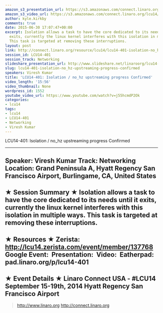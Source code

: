 ```yaml
---
amazon_s3_presentation_url: https://s3.amazonaws.com/connect.linaro.org/hkg15/Videos/09-18-Thursday/LCU14-401.pdf
amazon_s3_video_url: https://s3.amazonaws.com/connect.linaro.org/lcu14/videos/09-18-Thursday/LCU14-401-+Isolation+-+no_hz+upstreaming+progress+Confirmed.mp4
author: kyle.kirkby
comments: true
date: 2015-06-30 17:07:47+00:00
excerpt: Isolation allows a task to have the core dedicated to its needs until it
  exits, currently the linux kernel interferes with this isolation in multiple ways.
  This task is targeted at removing these interruptions.
layout: post
link: http://connect.linaro.org/resource/lcu14/lcu14-401-isolation-no_hz-upstreaming-progress-confirmed/
session_id: LCU14-401
session_track: Networking
slideshare_presentation_url: http://www.slideshare.net/linaroorg/lcu14-401-isolation-no-hz-upstreaming-progress
slug: lcu14-401-isolation-no_hz-upstreaming-progress-confirmed
speakers: Viresh Kumar
title: 'LCU14-401: Isolation / no_hz upstreaming progress Confirmed'
video_length: '15:56'
video_thumbnail: None
wordpress_id: 1552
youtube_video_url: https://www.youtube.com/watch?v=j55hcmdP2Ok
categories:
- lcu14
tags:
- lcu14
- LCU14-401
- Networking
- Viresh Kumar
---
```


LCU14-401: Isolation / no_hz upstreaming progress Confirmed

---------------------------------------------------

Speaker: Viresh Kumar
Track: Networking
Location: Grand Peninsula A, Hyatt Regency San Francisco Airport, Burlingame, CA, United States
---------------------------------------------------

★ Session Summary ★
Isolation allows a task to have the core dedicated to its needs until it exits, currently the linux kernel interferes with this isolation in multiple ways. This task is targeted at removing these interruptions.
---------------------------------------------------

★ Resources ★
Zerista: http://lcu14.zerista.com/event/member/137768
Google Event: 
Presentation: 
Video: 
Eatherpad: pad.linaro.org/p/lcu14-401
---------------------------------------------------

★ Event Details ★
Linaro Connect USA - #LCU14
September 15-19th, 2014
Hyatt Regency San Francisco Airport
---------------------------------------------------

> http://www.linaro.org
> http://connect.linaro.org
